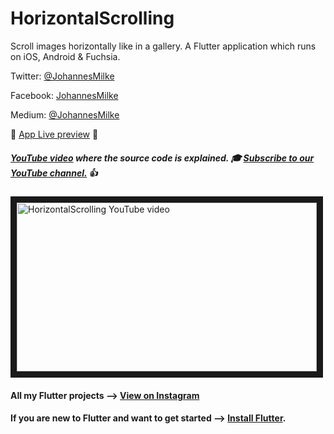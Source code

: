 # HorizontalScrolling

Scroll images horizontally like in a gallery. A Flutter application which runs on iOS, Android & Fuchsia.

Twitter: [@JohannesMilke](https://twitter.com/JohannesMilke "Twitter Johannes Milke")

Facebook: [JohannesMilke](https://www.facebook.com/milkejohannes "Facebook Johannes Milke")

Medium: [@JohannesMilke](https://medium.com/@johannesmilke  "Flutter Articles of Johannes Milke")

:dizzy: [App Live preview](https://www.instagram.com/p/BwMtFNgAYOh/ "Live preview on Instagram") :dizzy:

##### [YouTube video](http://www.youtube.com/watch?v=K_PP3kUvXnE "Youtube Johannes Milke") where the *source code* is explained. :mortar_board: [Subscribe to our YouTube channel.](http://www.youtube.com/channel/UC0FD2apauvegCcsvqIBceLA?sub_confirmation=1 "YouTube Subscribe Johannes Milke") :thumbsup:    
<a href="http://www.youtube.com/watch?feature=player_embedded&v=K_PP3kUvXnE
" target="_blank"><img src="http://img.youtube.com/vi/K_PP3kUvXnE/maxresdefault.jpg" 
alt="HorizontalScrolling YouTube video" width="480" height="270" border="10" /></a>

#### All my Flutter projects --> [View on Instagram](https://www.instagram.com/johannesmilke/ "My Flutter projects")

#### If you are new to Flutter and want to get started --> [Install Flutter](https://flutter.io/docs/get-started/install "Install Flutter").
